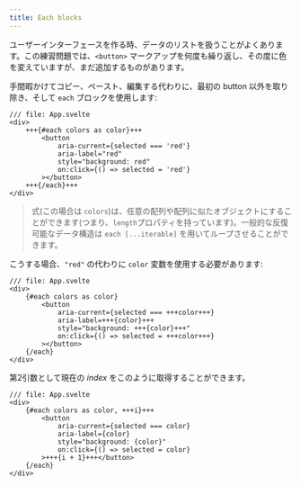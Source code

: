 ```yaml
---
title: Each blocks
---
```


ユーザーインターフェースを作る時、データのリストを扱うことがよくあります。この練習問題では、`<button>` マークアップを何度も繰り返し、その度に色を変えていますが、まだ追加するものがあります。

手間暇かけてコピー、ペースト、編集する代わりに、最初の button 以外を取り除き、そして `each` ブロックを使用します:

```svelte
/// file: App.svelte
<div>
	+++{#each colors as color}+++
		<button
			aria-current={selected === 'red'}
			aria-label="red"
			style="background: red"
			on:click={() => selected = 'red'}
		></button>
	+++{/each}+++
</div>
```

> 式(この場合は `colors`)は、任意の配列や配列に似たオブジェクトにすることができます(つまり、`length`プロパティを持っています)。一般的な反復可能なデータ構造は `each [...iterable]` を用いてループさせることができます。

こうする場合、`"red"` の代わりに `color` 変数を使用する必要があります:

```svelte
/// file: App.svelte
<div>
	{#each colors as color}
		<button
			aria-current={selected === +++color+++}
			aria-label=+++{color}+++
			style="background: +++{color}+++"
			on:click={() => selected = +++color+++}
		></button>
	{/each}
</div>
```

第2引数として現在の _index_ をこのように取得することができます。

```svelte
/// file: App.svelte
<div>
	{#each colors as color, +++i}+++
		<button
			aria-current={selected === color}
			aria-label={color}
			style="background: {color}"
			on:click={() => selected = color}
		>+++{i + 1}+++</button>
	{/each}
</div>
```
